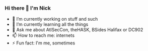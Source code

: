 ### Hi there 👋 I'm Nick

<!--
**nickg902/nickg902** is a ✨ _special_ ✨ repository because its `README.md` (this file) appears on your GitHub profile.

Here are some ideas to get you started:
-->
- 🔭 I’m currently working on stuff and such
- 🌱 I’m currently learning all the things
- 💬 Ask me about AtlSecCon, theHASK, BSides Halifax or DC902
- 📫 How to reach me: internets
- ⚡ Fun fact: I'm me, sometimes

